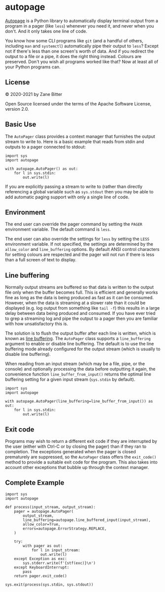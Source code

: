 # autopage

[Autopage](https://github.com/zaneb/autopage) is a Python library to
automatically display terminal output from a program in a pager (like `less`)
whenever you need it, and never when you don't. And it only takes one line of
code.

You know how some CLI programs like `git` (and a handful of others, including
`man` and `systemctl`) automatically pipe their output to `less`? Except not if
there's less than one screen's worth of data. And if you redirect the output to
a file or a pipe, it does the right thing instead. Colours are preserved. Don't
you wish all programs worked like that? Now at least all of your Python
programs can.

## License

© 2020-2021 by Zane Bitter

Open Source licensed under the terms of the Apache Software License, version
2.0.

## Basic Use

The `AutoPager` class provides a context manager that furnishes the output
stream to write to. Here is a basic example that reads from stdin and outputs
to a pager connected to stdout:

```
import sys
import autopage

with autopage.AutoPager() as out:
    for l in sys.stdin:
        out.write(l)
```

If you are explicitly passing a stream to write to (rather than directly
referencing a global variable such as `sys.stdout` then you may be able to add
automatic paging support with only a single line of code.

## Environment

The end user can override the pager command by setting the `PAGER` environment
variable. The default command is `less`.

The end user can also override the settings for `less` by setting the `LESS`
environment variable. If not specified, the settings are determined by the
`allow_color` and `line_buffering` options. By default ANSI control characters
for setting colours are respected and the pager will not run if there is less
than a full screen of text to display.

## Line buffering

Normally output streams are buffered so that data is written to the output file
only when the buffer becomes full. This is efficient and generally works fine
as long as the data is being produced as fast as it can be consumed. However,
when the data is streaming at a slower rate than it could be displayed (e.g.
log output from something like `tail -f`) this results in a large delay between
data being produced and consumed. If you have ever tried to grep a streaming
log and pipe the output to a pager then you are familiar with how
unsatisfactory this is.

The solution is to flush the output buffer after each line is written, which is
known as [line
buffering](https://www.pixelbeat.org/programming/stdio_buffering/). The
`AutoPager` class supports a `line_buffering` argument to enable or disable
line buffering. The default is to use the line buffering mode already
configured for the output stream (which is usually to disable line buffering).

When reading from an input stream (which may be a file, pipe, or the console)
and optionally processing the data before outputting it again, the convenience
function `line_buffer_from_input()` returns the optimal line buffering setting
for a given input stream (`sys.stdin` by default).

```
import sys
import autopage

with autopage.AutoPager(line_buffering=line_buffer_from_input()) as out:
    for l in sys.stdin:
        out.write(l)
```

## Exit code

Programs may wish to return a different exit code if they are interrupted by
the user (either with Ctrl-C or by closing the pager) than if they ran to
completion. The exceptions generated when the pager is closed prematurely are
suppressed, so the `AutoPager` class offers the `exit_code()` method to provide
a suitable exit code for the program. This also takes into account other
exceptions that bubble up through the context manager.

## Complete Example

```
import sys
import autopage

def process(input_stream, output_stream):
    pager = autopage.AutoPager(
        output_stream,
        line_buffering=autopage.line_buffered_input(input_stream),
        allow_color=True,
        errors=autopage.ErrorStrategy.REPLACE,
    )

    try:
        with pager as out:
            for l in input_stream:
                out.write(l)
    except Exception as exc:
        sys.stderr.write(f'{stf(exc)}\n')
    except KeyboardInterrupt:
        pass
    return pager.exit_code()

sys.exit(process(sys.stdin, sys.stdout))
```
